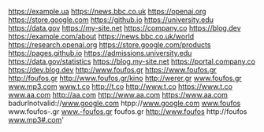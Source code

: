 https://example.ua
https://news.bbc.co.uk
https://openai.org
https://store.google.com
https://github.io
https://university.edu
https://data.gov
https://my-site.net
https://company.co
https://blog.dev
https://example.com/about
https://news.bbc.co.uk/world
https://research.openai.org
https://store.google.com/products
https://pages.github.io
https://admissions.university.edu
https://data.gov/statistics
https://blog.my-site.net
https://portal.company.co
https://dev.blog.dev
http://www.foufos.gr
https://www.foufos.gr
http://foufos.gr
http://www.foufos.gr/kino
http://werer.gr
www.foufos.gr
www.mp3.com
www.t.co
http://t.co
http://www.t.co
https://www.t.co
www.aa.com
http://aa.com
http://www.aa.com
https://www.aa.com
badurlnotvalid://www.google.com
htpp://www.google.com
www.foufos
www.foufos-.gr
www.-foufos.gr
foufos.gr
http://www.foufos
http://foufos
www.mp3#.com'

